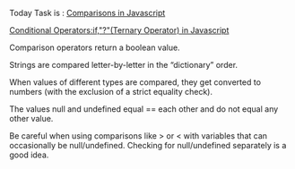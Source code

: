 Today Task is :
[Comparisons in Javascript](https://javascript.info/comparison)

[Conditional Operators:if,"?"(Ternary Operator) in Javascript](https://javascript.info/ifelse)


Comparison operators return a boolean value.

Strings are compared letter-by-letter in the “dictionary” order.

When values of different types are compared, they get converted to numbers (with the exclusion of a strict equality check).

The values null and undefined equal == each other and do not equal any other value.

Be careful when using comparisons like > or < with variables that can occasionally be null/undefined. Checking for null/undefined separately is a good idea.


